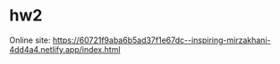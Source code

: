 # hw2
Online site: https://60721f9aba6b5ad37f1e67dc--inspiring-mirzakhani-4dd4a4.netlify.app/index.html
